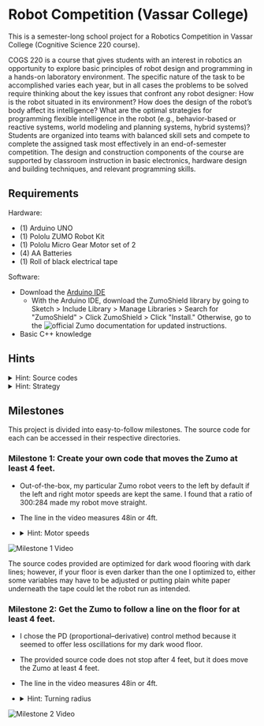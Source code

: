 # Robot Competition (Vassar College)

This is a semester-long school project for a Robotics Competition in Vassar College (Cognitive Science 220 course).

COGS 220 is a course that gives students with an interest in robotics an opportunity to explore basic principles of robot design and programming in a hands-on laboratory environment. The specific nature of the task to be accomplished varies each year, but in all cases the problems to be solved require thinking about the key issues that confront any robot designer: How is the robot situated in its environment? How does the design of the robot’s body affect its intelligence? What are the optimal strategies for programming flexible intelligence in the robot (e.g., behavior-based or reactive systems, world modeling and planning systems, hybrid systems)? Students are organized into teams with balanced skill sets and compete to complete the assigned task most effectively in an end-of-semester competition. The design and construction components of the course are supported by classroom instruction in basic electronics, hardware design and building techniques, and relevant programming skills.

## Requirements
Hardware:
* (1) Arduino UNO
* (1) Pololu ZUMO Robot Kit
* (1) Pololu Micro Gear Motor set of 2
* (4) AA Batteries
* (1) Roll of black electrical tape

Software:
* Download the [Arduino IDE](https://www.arduino.cc/en/main/software)
  * With the Arduino IDE, download the ZumoShield library by going to Sketch > Include Library > Manage Libraries > Search for "ZumoShield" > Click ZumoShield > Click "Install." Otherwise, go to the ![official Zumo documentation](https://www.pololu.com/docs/0J57/6) for updated instructions.
* Basic C++ knowledge

## Hints

<details>
  <summary>Hint: Source codes</summary>
  
  ```
  To get the working source code of a maze-solving Pololu robot, go to File > Examples > ZumoShield > MazeSolver. Otherwise, go to the ![official Zumo documentation](https://www.pololu.com/docs/0J57/7.e) for updated instructions.
  ```
</details>

<details>
  <summary>Hint: Strategy</summary>
  
  ```
  To solve any maze that includes any loops, employ the "left hand on the wall" strategy in your code.
  ```
</details>

## Milestones

This project is divided into easy-to-follow milestones. The source code for each can be accessed in their respective directories.

### Milestone 1: Create your own code that moves the Zumo at least 4 feet.

* Out-of-the-box, my particular Zumo robot veers to the left by default if the left and right motor speeds are kept the same. I found that a ratio of 300:284 made my robot move straight.

* The line in the video measures 48in or 4ft.

* <details>
  <summary>Hint: Motor speeds</summary>
  
  ```
  Start out by testing with equal Left and Right Motor speeds.
  If the robot veers to the left, then the Left Motor should be given a higher speed.
  Else if the robot veers to the right, then the Right Motor should be given a higher speed.
  ```
</details>

![Milestone 1 Video](../Media/Milestone-1.gif)

The source codes provided are optimized for dark wood flooring with dark lines; however, if your floor is even darker than the one I optimized to, either some variables may have to be adjusted or putting plain white paper underneath the tape could let the robot run as intended.

### Milestone 2: Get the Zumo to follow a line on the floor for at least 4 feet.

* I chose the PD (proportional–derivative) control method because it seemed to offer less oscillations for my dark wood floor.

* The provided source code does not stop after 4 feet, but it does move the Zumo at least 4 feet.

* The line in the video measures 48in or 4ft.

* <details>
  <summary>Hint: Turning radius</summary>
  
  ```
  There are two kinds of turning: (Regular) Turning and Zero-Radius Turning. Regular Turning is more like a car such that it takes some distance in order to turn around a corner while Zero-Radius Turning is more like a forklift, Roomba® or Zero-Turn mowers such that they do not cover any distance when turning.
  Regular Turning can be achieved by making one motor faster than the other. Whichever motor (left or right) is slower is the direction that the ZumoBot would turn.
  Zero-Radius Turning can be achieved by giving one motor some positive speed and giving the other motor the same speed but negative. Whichever motor (left or right) has the negative value is the direction that the ZumoBot would turn.
  ```
</details>

![Milestone 2 Video](../Media/Milestone-2.gif)
